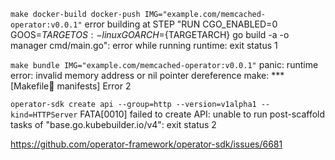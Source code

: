 
`make docker-build docker-push IMG="example.com/memcached-operator:v0.0.1"`
error building at STEP "RUN CGO_ENABLED=0 GOOS=${TARGETOS:-linux} GOARCH=${TARGETARCH} go build -a -o manager cmd/main.go": error while running runtime: exit status 1

`make bundle IMG="example.com/memcached-operator:v0.0.1"`
panic: runtime error: invalid memory address or nil pointer dereference 
make: *** [Makefile:100: manifests] Error 2

`operator-sdk create api --group=http --version=v1alpha1 --kind=HTTPServer`
FATA[0010] failed to create API: unable to run post-scaffold tasks of "base.go.kubebuilder.io/v4": exit status 2 

https://github.com/operator-framework/operator-sdk/issues/6681
